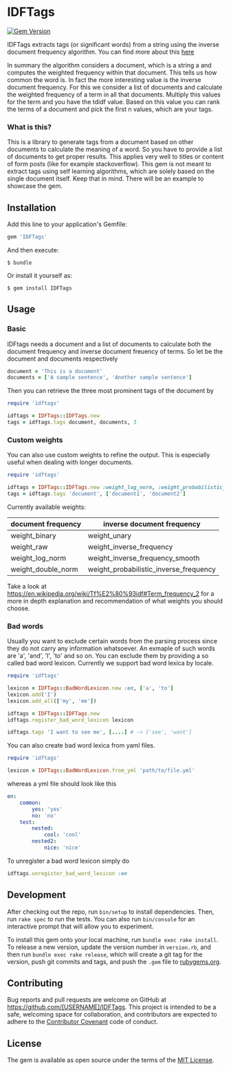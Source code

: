 # IDFTags

[![Gem Version](https://badge.fury.io/rb/idftags.svg)](https://badge.fury.io/rb/idftags)

IDFTags extracts tags (or significant words) from a string using the inverse document frequency algorithm. You can find more about this [here](https://en.wikipedia.org/wiki/Tf%E2%80%93idf#Definition)

In summary the algorithm considers a document, which is a string a and computes the weighted frequency within that document. This tells us how common the word is. In fact the more interesting value is the inverse document frequency. For this we consider a list of documents and calculate the weighted frequency of a term in all that documents. Multiply this values for the term and you have the tdidf value. Based on this value you can rank the terms of a document and pick the first n values, which are your tags.

### What is this?

This is a library to generate tags from a document based on other documents to calculate the meaning of a word. So you have to provide a list of documents to get proper results. This applies very well to titles or content of form posts (like for example stackoverflow). This gem is not meant to extract tags using self learning algorithms, which are solely based on the single document itself. Keep that in mind. There will be an example to showcase the gem.

## Installation

Add this line to your application's Gemfile:

```ruby
gem 'IDFTags'
```

And then execute:

    $ bundle

Or install it yourself as:

    $ gem install IDFTags

## Usage
### Basic 
IDFtags needs a document and a list of documents to calculate both the document frequency and inverse document freuency of terms. So let be the document and documents respectively

```ruby
document = 'This is a document'
documents = ['A sample sentence', 'Another sample sentence']
```

Then you can retrieve the three most prominent tags of the document by 

```ruby
require 'idftags'

idftags = IDFTags::IDFTags.new
tags = idftags.tags document, documents, 3
```

### Custom weights
You can also use custom weights to refine the output. This is especially useful when dealing with longer documents.

```ruby
require 'idftags'

idftags = IDFTags::IDFTags.new :weight_log_norm, :weight_probabilistic_inverse_frequency
tags = idftags.tags 'document', ['document1', 'document2']
```
Currently available weights:

| document frequency | inverse document frequency             |
|--------------------|----------------------------------------|
| weight_binary      | weight_unary                           |
| weight_raw         | weight_inverse_frequency               |
| weight_log_norm    | weight_inverse_frequency_smooth        |
| weight_double_norm | weight_probabilistic_inverse_frequency |

Take a look at https://en.wikipedia.org/wiki/Tf%E2%80%93idf#Term_frequency_2 for a more in depth explanation and recommendation of what weights you should choose.

### Bad words
Usually you want to exclude certain words from the parsing process since they do not carry any information whatsoever. An exmaple of such words are 'a', 'and', 'I', 'to' and so on. You can exclude them by providing a so called bad word lexicon. Currently we support bad word lexica by locale.

```ruby
require 'idftags'

lexicon = IDFTags::BadWordLexicon.new :en, ['a', 'to']
lexicon.add('I')
lexicon.add_all(['my', 'me'])

idftags = IDFTags::IDFTags.new 
idftags.register_bad_word_lexicon lexicon

idftags.tags 'I want to see me', [....] # -> ['see', 'want']
```
You can also create bad word lexica from yaml files.
```ruby
require 'idftags'

lexicon = IDFTags::BadWordLexicon.from_yml 'path/to/file.yml'
```
whereas a yml file should look like this
```yaml
en:
    common:
        yes: 'yes'
        no: 'no'
    test:
        nested:
            cool: 'cool'
        nested2:
            nice: 'nice'
```
To unregister a bad word lexicon simply do 
```ruby
idftags.unregister_bad_word_lexicon :en
```
## Development

After checking out the repo, run `bin/setup` to install dependencies. Then, run `rake spec` to run the tests. You can also run `bin/console` for an interactive prompt that will allow you to experiment.

To install this gem onto your local machine, run `bundle exec rake install`. To release a new version, update the version number in `version.rb`, and then run `bundle exec rake release`, which will create a git tag for the version, push git commits and tags, and push the `.gem` file to [rubygems.org](https://rubygems.org).

## Contributing

Bug reports and pull requests are welcome on GitHub at https://github.com/[USERNAME]/IDFTags. This project is intended to be a safe, welcoming space for collaboration, and contributors are expected to adhere to the [Contributor Covenant](contributor-covenant.org) code of conduct.


## License

The gem is available as open source under the terms of the [MIT License](http://opensource.org/licenses/MIT).

